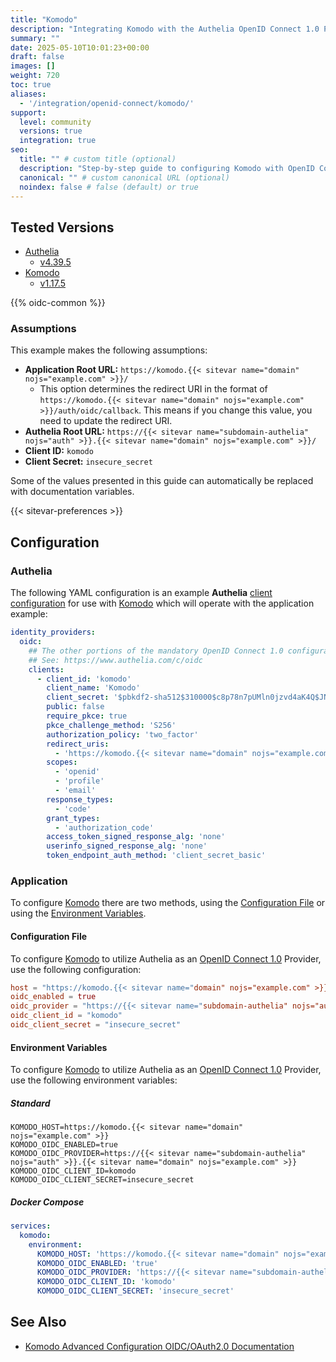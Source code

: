 ```yaml
---
title: "Komodo"
description: "Integrating Komodo with the Authelia OpenID Connect 1.0 Provider."
summary: ""
date: 2025-05-10T10:01:23+00:00
draft: false
images: []
weight: 720
toc: true
aliases:
  - '/integration/openid-connect/komodo/'
support:
  level: community
  versions: true
  integration: true
seo:
  title: "" # custom title (optional)
  description: "Step-by-step guide to configuring Komodo with OpenID Connect 1.0 for secure SSO. Enhance your login flow using Authelia’s modern identity management."
  canonical: "" # custom canonical URL (optional)
  noindex: false # false (default) or true
---
```


## Tested Versions

- [Authelia]
  - [v4.39.5](https://github.com/authelia/authelia/releases/tag/v4.39.5)
- [Komodo]
  - [v1.17.5](https://github.com/moghtech/komodo/releases/tag/v1.17.5)

{{% oidc-common %}}

### Assumptions

This example makes the following assumptions:

- __Application Root URL:__ `https://komodo.{{< sitevar name="domain" nojs="example.com" >}}/`
  - This option determines the redirect URI in the format of
    `https://komodo.{{< sitevar name="domain" nojs="example.com" >}}/auth/oidc/callback`.
    This means if you change this value, you need to update the redirect URI.
- __Authelia Root URL:__ `https://{{< sitevar name="subdomain-authelia" nojs="auth" >}}.{{< sitevar name="domain" nojs="example.com" >}}/`
- __Client ID:__ `komodo`
- __Client Secret:__ `insecure_secret`

Some of the values presented in this guide can automatically be replaced with documentation variables.

{{< sitevar-preferences >}}

## Configuration

### Authelia

The following YAML configuration is an example __Authelia__ [client configuration] for use with [Komodo] which
will operate with the application example:

```yaml {title="configuration.yml"}
identity_providers:
  oidc:
    ## The other portions of the mandatory OpenID Connect 1.0 configuration go here.
    ## See: https://www.authelia.com/c/oidc
    clients:
      - client_id: 'komodo'
        client_name: 'Komodo'
        client_secret: '$pbkdf2-sha512$310000$c8p78n7pUMln0jzvd4aK4Q$JNRBzwAo0ek5qKn50cFzzvE9RXV88h1wJn5KGiHrD0YKtZaR/nCb2CJPOsKaPK0hjf.9yHxzQGZziziccp6Yng'  # The digest of 'insecure_secret'.
        public: false
        require_pkce: true
        pkce_challenge_method: 'S256'
        authorization_policy: 'two_factor'
        redirect_uris:
          - 'https://komodo.{{< sitevar name="domain" nojs="example.com" >}}/auth/oidc/callback'
        scopes:
          - 'openid'
          - 'profile'
          - 'email'
        response_types:
          - 'code'
        grant_types:
          - 'authorization_code'
        access_token_signed_response_alg: 'none'
        userinfo_signed_response_alg: 'none'
        token_endpoint_auth_method: 'client_secret_basic'
```

### Application

To configure [Komodo] there are two methods, using the [Configuration File](#configuration-file) or using the
[Environment Variables](#environment-variables).

#### Configuration File

To configure [Komodo] to utilize Authelia as an [OpenID Connect 1.0] Provider, use the following configuration:

```toml {title="config.toml"}
host = "https://komodo.{{< sitevar name="domain" nojs="example.com" >}}"
oidc_enabled = true
oidc_provider = "https://{{< sitevar name="subdomain-authelia" nojs="auth" >}}.{{< sitevar name="domain" nojs="example.com" >}}"
oidc_client_id = "komodo"
oidc_client_secret = "insecure_secret"
```

#### Environment Variables

To configure [Komodo] to utilize Authelia as an [OpenID Connect 1.0] Provider, use the following environment
variables:

##### Standard

```shell {title=".env"}
KOMODO_HOST=https://komodo.{{< sitevar name="domain" nojs="example.com" >}}
KOMODO_OIDC_ENABLED=true
KOMODO_OIDC_PROVIDER=https://{{< sitevar name="subdomain-authelia" nojs="auth" >}}.{{< sitevar name="domain" nojs="example.com" >}}
KOMODO_OIDC_CLIENT_ID=komodo
KOMODO_OIDC_CLIENT_SECRET=insecure_secret
```

##### Docker Compose

```yaml {title="compose.yml"}
services:
  komodo:
    environment:
      KOMODO_HOST: 'https://komodo.{{< sitevar name="domain" nojs="example.com" >}}'
      KOMODO_OIDC_ENABLED: 'true'
      KOMODO_OIDC_PROVIDER: 'https://{{< sitevar name="subdomain-authelia" nojs="auth" >}}.{{< sitevar name="domain" nojs="example.com" >}}'
      KOMODO_OIDC_CLIENT_ID: 'komodo'
      KOMODO_OIDC_CLIENT_SECRET: 'insecure_secret'
```

## See Also

- [Komodo Advanced Configuration OIDC/OAuth2.0 Documentation](https://komo.do/docs/setup/advanced#oidc--oauth2)

[Authelia]: https://www.authelia.com
[Komodo]: https://komo.do/
[OpenID Connect 1.0]: ../../openid-connect/introduction.md
[client configuration]: ../../../configuration/identity-providers/openid-connect/clients.md

